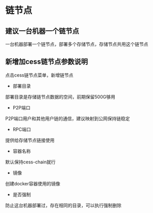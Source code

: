 # 链节点

## 建议一台机器一个链节点

一台机器部署一个链节点，部署多个存储节点，存储节点共用这个链节点

## 新增加cess链节点参数说明

点击cess链节点菜单，新增链节点

* 部署目录&#x20;

部署目录是存储链节点数据的空间，前期保留500G够用

* P2P端口&#x20;

P2P端口用户和其他用户链的通信，建议映射到公网保持链稳定

* RPC端口&#x20;

提供给存储节点链接使用

* 容器名称&#x20;

默认保持cess-chain就行

* 镜像&#x20;

创建docker容器使用的镜像

* 是否强制&#x20;

防止这台机器部署过，存在相同的目录，可以执行强制删除
